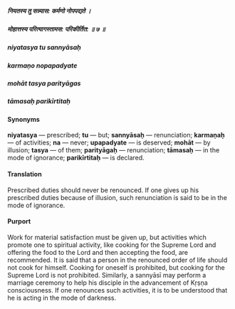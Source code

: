 ##### नियतस्य तु सन्न्यास: कर्मणो नोपपद्यते ।
##### मोहात्तस्य परित्यागस्तामस: परिकीर्तित: ॥ ७ ॥

##### niyatasya tu sannyāsaḥ
##### karmaṇo nopapadyate
##### mohāt tasya parityāgas
##### tāmasaḥ parikīrtitaḥ

#### Synonyms

**niyatasya** — prescribed; **tu** — but; **sannyāsaḥ** — renunciation; **karmaṇaḥ** — of activities; **na** — never; **upapadyate** — is deserved; **mohāt** — by illusion; **tasya** — of them; **parityāgaḥ** — renunciation; **tāmasaḥ** — in the mode of ignorance; **parikīrtitaḥ** — is declared.

#### Translation

Prescribed duties should never be renounced. If one gives up his prescribed duties because of illusion, such renunciation is said to be in the mode of ignorance.

#### Purport

Work for material satisfaction must be given up, but activities which promote one to spiritual activity, like cooking for the Supreme Lord and offering the food to the Lord and then accepting the food, are recommended. It is said that a person in the renounced order of life should not cook for himself. Cooking for oneself is prohibited, but cooking for the Supreme Lord is not prohibited. Similarly, a sannyāsī may perform a marriage ceremony to help his disciple in the advancement of Kṛṣṇa consciousness. If one renounces such activities, it is to be understood that he is acting in the mode of darkness.
